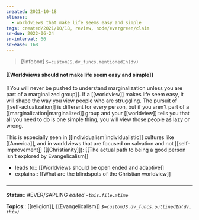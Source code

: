 ```yaml
---
created: 2021-10-18
aliases:
  - worldviews that make life seems easy and simple
tags: created/2021/10/18, review, node/evergreen/claim
sr-due: 2022-06-24
sr-interval: 66
sr-ease: 168
---
```

> [!infobox]
`$=customJS.dv_funcs.mentionedIn(dv)`

#### [[Worldviews should not make life seem easy and simple]] 

[[You will never be pushed to understand marginalization unless you are part of a marginalized group]].
If a [[worldview]] makes life seem easy, it will shape the way you view people who are struggling.
The pursuit of [[self-actualization]] is different for every person, but if you aren't part of a [[marginalization|marginalized]] group and your [[worldview]] tells you that all you need to do is one simple thing, you will view those people as lazy or wrong.

This is especially seen in [[Individualism|individualistic]] cultures like [[America]], and in worldviews that are focused on salvation and not [[self-improvement]] ([[Christianity]]): [[The actual path to being a good person isn't explored by Evangelicalism]]


- leads to:: [[Worldviews should be open ended and adaptive]]
- explains:: [[What are the blindspots of the Christian worldview]]

### <hr class="footnote"/>

**Status**:: #EVER/SAPLING 
*edited `=this.file.mtime`*

**Topics**:: [[religion]], [[Evangelicalism]]
*`$=customJS.dv_funcs.outlinedIn(dv, this)`*
